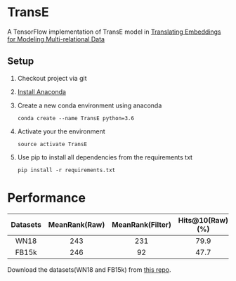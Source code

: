 # TransE
A TensorFlow implementation of TransE model in [Translating Embeddings for Modeling
Multi-relational Data](https://www.utc.fr/~bordesan/dokuwiki/_media/en/transe_nips13.pdf)

## Setup

1. Checkout project via git
2. [Install Anaconda](http://docs.continuum.io/anaconda/install) 
3. Create a new conda environment using anaconda

    ```conda create --name TransE python=3.6``` 

4. Activate your the environment

    ```source activate TransE```

5. Use pip to install all dependencies from the requirements txt

    ```pip install -r requirements.txt```


# Performance
| Datasets | MeanRank(Raw) | MeanRank(Filter) | Hits@10(Raw)(%) | Hits@10(Filter)(%) | Epochs |
| :------: | :-----------: | :--------------: | :-------------: | :----------------: | :----: |
| WN18 | 243 | 231 | 79.9 | 93.9 | 1000 |
| FB15k | 246 | 92 | 47.7 | 74.0 | 2000 |

Download the datasets(WN18 and FB15k) from [this repo](https://github.com/thunlp/KB2E).

